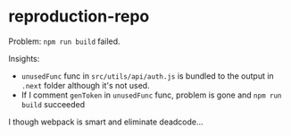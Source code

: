 # reproduction-repo

Problem:
`npm run build` failed.

Insights:
* `unusedFunc` func in `src/utils/api/auth.js` is bundled to the output in `.next` folder although it's not used.
* If I comment `genToken` in `unusedFunc` func, problem is gone and `npm run build` succeeded

I though webpack is smart and eliminate deadcode...
